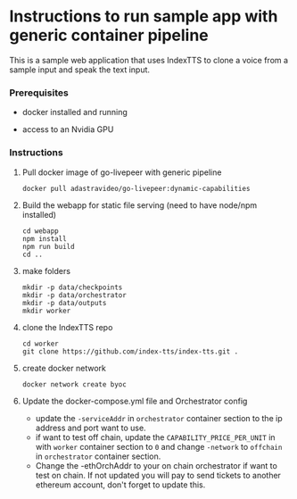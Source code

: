 
# Instructions to run sample app with generic container pipeline

  

This is a sample web application that uses IndexTTS to clone a voice from a sample input and speak the text input.

  

### Prerequisites

- docker installed and running

- access to an Nvidia GPU

### Instructions  

1. Pull docker image of go-livepeer with generic pipeline

     `docker pull adastravideo/go-livepeer:dynamic-capabilities`

2) Build the webapp for static file serving (need to have node/npm installed)
    ```
    cd webapp
    npm install
    npm run build
    cd ..
    ```
3) make folders
    ```
    mkdir -p data/checkpoints
    mkdir -p data/orchestrator
    mkdir -p data/outputs
    mkdir worker
    ```

4) clone the IndexTTS repo
     ```
   cd worker
   git clone https://github.com/index-tts/index-tts.git .
   ```
5) create docker network
    ```
    docker network create byoc
    ```
6) Update the docker-compose.yml file and Orchestrator config
    - update the `-serviceAddr` in `orchestrator` container section to the ip address and port want to use.
    - if want to test off chain, update the `CAPABILITY_PRICE_PER_UNIT` in with `worker` container section to `0` and change `-network` to `offchain` in `orchestrator` container section.
    - Change the -ethOrchAddr to your on chain orchestrator if want to test on chain. If not updated you will pay to send tickets to another ethereum account, don't forget to update this.
